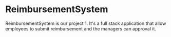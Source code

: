 # ReimbursementSystem
ReimbursementSystem is our project 1. It's a full stack application that allow employees to submit reimbursement and the managers can approval it.
